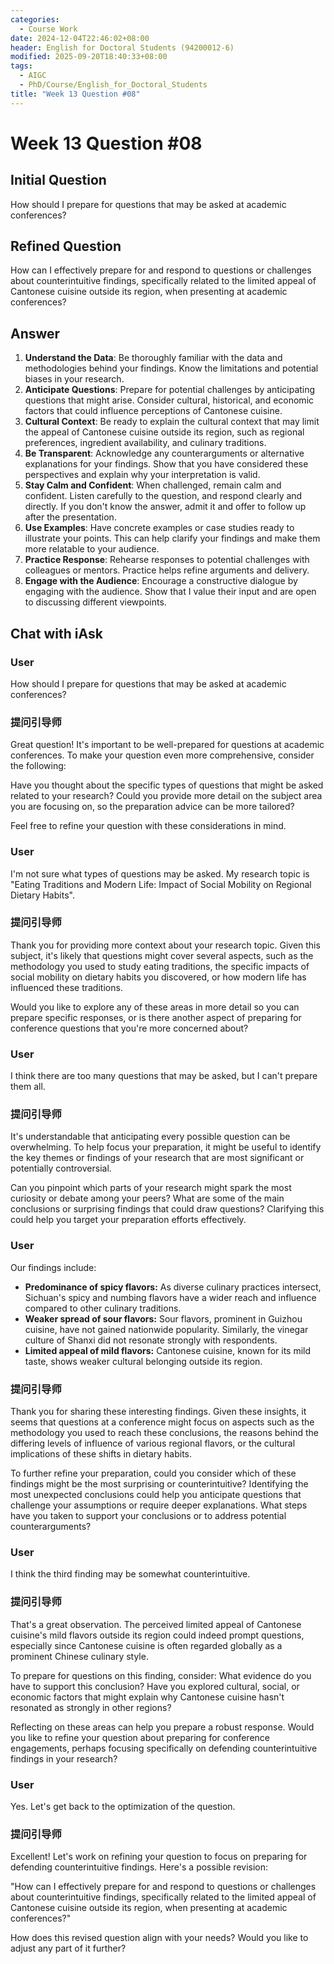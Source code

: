 ```yaml
---
categories:
  - Course Work
date: 2024-12-04T22:46:02+08:00
header: English for Doctoral Students (94200012-6)
modified: 2025-09-20T18:40:33+08:00
tags:
  - AIGC
  - PhD/Course/English_for_Doctoral_Students
title: "Week 13 Question #08"
---
```


# Week 13 Question \#08

## Initial Question

How should I prepare for questions that may be asked at academic conferences?

## Refined Question

How can I effectively prepare for and respond to questions or challenges about counterintuitive findings, specifically related to the limited appeal of Cantonese cuisine outside its region, when presenting at academic conferences?

## Answer

1. **Understand the Data**: Be thoroughly familiar with the data and methodologies behind your findings. Know the limitations and potential biases in your research.
2. **Anticipate Questions**: Prepare for potential challenges by anticipating questions that might arise. Consider cultural, historical, and economic factors that could influence perceptions of Cantonese cuisine.
3. **Cultural Context**: Be ready to explain the cultural context that may limit the appeal of Cantonese cuisine outside its region, such as regional preferences, ingredient availability, and culinary traditions.
4. **Be Transparent**: Acknowledge any counterarguments or alternative explanations for your findings. Show that you have considered these perspectives and explain why your interpretation is valid.
5. **Stay Calm and Confident**: When challenged, remain calm and confident. Listen carefully to the question, and respond clearly and directly. If you don't know the answer, admit it and offer to follow up after the presentation.
6. **Use Examples**: Have concrete examples or case studies ready to illustrate your points. This can help clarify your findings and make them more relatable to your audience.
7. **Practice Response**: Rehearse responses to potential challenges with colleagues or mentors. Practice helps refine arguments and delivery.
8. **Engage with the Audience**: Encourage a constructive dialogue by engaging with the audience. Show that I value their input and are open to discussing different viewpoints.

## Chat with iAsk

### User

How should I prepare for questions that may be asked at academic conferences?

### 提问引导师

Great question! It's important to be well-prepared for questions at academic conferences. To make your question even more comprehensive, consider the following:

Have you thought about the specific types of questions that might be asked related to your research? Could you provide more detail on the subject area you are focusing on, so the preparation advice can be more tailored?

Feel free to refine your question with these considerations in mind.

### User

I'm not sure what types of questions may be asked. My research topic is "Eating Traditions and Modern Life: Impact of Social Mobility on Regional Dietary Habits".

### 提问引导师

Thank you for providing more context about your research topic. Given this subject, it's likely that questions might cover several aspects, such as the methodology you used to study eating traditions, the specific impacts of social mobility on dietary habits you discovered, or how modern life has influenced these traditions.

Would you like to explore any of these areas in more detail so you can prepare specific responses, or is there another aspect of preparing for conference questions that you're more concerned about?

### User

I think there are too many questions that may be asked, but I can't prepare them all.

### 提问引导师

It's understandable that anticipating every possible question can be overwhelming. To help focus your preparation, it might be useful to identify the key themes or findings of your research that are most significant or potentially controversial.

Can you pinpoint which parts of your research might spark the most curiosity or debate among your peers? What are some of the main conclusions or surprising findings that could draw questions? Clarifying this could help you target your preparation efforts effectively.

### User

Our findings include:

- **Predominance of spicy flavors:** As diverse culinary practices intersect, Sichuan's spicy and numbing flavors have a wider reach and influence compared to other culinary traditions.
- **Weaker spread of sour flavors:** Sour flavors, prominent in Guizhou cuisine, have not gained nationwide popularity. Similarly, the vinegar culture of Shanxi did not resonate strongly with respondents.
- **Limited appeal of mild flavors:** Cantonese cuisine, known for its mild taste, shows weaker cultural belonging outside its region.

### 提问引导师

Thank you for sharing these interesting findings. Given these insights, it seems that questions at a conference might focus on aspects such as the methodology you used to reach these conclusions, the reasons behind the differing levels of influence of various regional flavors, or the cultural implications of these shifts in dietary habits.

To further refine your preparation, could you consider which of these findings might be the most surprising or counterintuitive? Identifying the most unexpected conclusions could help you anticipate questions that challenge your assumptions or require deeper explanations. What steps have you taken to support your conclusions or to address potential counterarguments?

### User

I think the third finding may be somewhat counterintuitive.

### 提问引导师

That's a great observation. The perceived limited appeal of Cantonese cuisine's mild flavors outside its region could indeed prompt questions, especially since Cantonese cuisine is often regarded globally as a prominent Chinese culinary style.

To prepare for questions on this finding, consider: What evidence do you have to support this conclusion? Have you explored cultural, social, or economic factors that might explain why Cantonese cuisine hasn't resonated as strongly in other regions?

Reflecting on these areas can help you prepare a robust response. Would you like to refine your question about preparing for conference engagements, perhaps focusing specifically on defending counterintuitive findings in your research?

### User

Yes. Let's get back to the optimization of the question.

### 提问引导师

Excellent! Let's work on refining your question to focus on preparing for defending counterintuitive findings. Here's a possible revision:

"How can I effectively prepare for and respond to questions or challenges about counterintuitive findings, specifically related to the limited appeal of Cantonese cuisine outside its region, when presenting at academic conferences?"

How does this revised question align with your needs? Would you like to adjust any part of it further?
